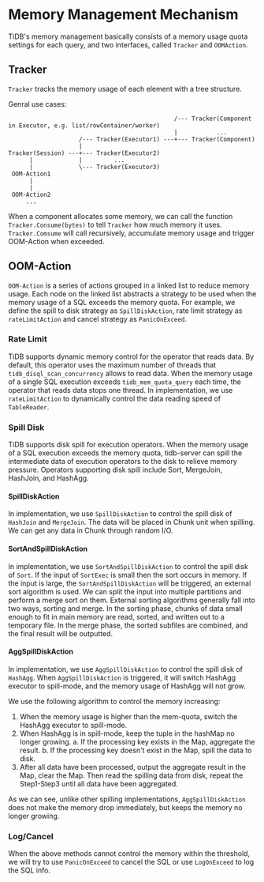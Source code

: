 # Memory Management Mechanism

TiDB's memory management basically consists of a memory usage quota settings for each query, and two interfaces, called `Tracker` and `OOMAction`.

## Tracker

`Tracker` tracks the memory usage of each element with a tree structure.

Genral use cases:

```text
                                               /--- Tracker(Component in Executor, e.g. list/rowContainer/worker)
                                               |           ...
                    /--- Tracker(Executor1) ---+--- Tracker(Component)
                    |
Tracker(Session) ---+--- Tracker(Executor2)
      |             |         ...
      |             \--- Tracker(Executor3)
 OOM-Action1
      |
      |
 OOM-Action2
     ...
```

When a component allocates some memory, we can call the function `Tracker.Consume(bytes)` to tell `Tracker` how much memory it uses. `Tracker.Comsume` will call recursively, accumulate memory usage and trigger OOM-Action when exceeded.

## OOM-Action

`OOM-Action` is a series of actions grouped in a linked list to reduce memory usage. Each node on the linked list abstracts a strategy to be used when the memory usage of a SQL exceeds the memory quota. For example, we define the spill to disk strategy as `SpillDiskAction`, rate limit strategy as `rateLimitAction` and cancel strategy as `PanicOnExceed`.

### Rate Limit

TiDB supports dynamic memory control for the operator that reads data. By default, this operator uses the maximum number of threads that `tidb_disql_scan_concurrency` allows to read data. When the memory usage of a single SQL execution exceeds `tidb_mem_quota_query` each time, the operator that reads data stops one thread.
In implementation, we use `rateLimitAction` to dynamically control the data reading speed of `TableReader`.

### Spill Disk

TiDB supports disk spill for execution operators. When the memory usage of a SQL execution exceeds the memory quota, tidb-server can spill the intermediate data of execution operators to the disk to relieve memory pressure. Operators supporting disk spill include Sort, MergeJoin, HashJoin, and HashAgg.

#### SpillDiskAction

In implementation, we use `SpillDiskAction` to control the spill disk of `HashJoin` and `MergeJoin`. The data will be placed in Chunk unit when spilling. We can get any data in Chunk through random I/O.

#### SortAndSpillDiskAction

In implementation, we use `SortAndSpillDiskAction` to control the spill disk of `Sort`.
If the input of `SortExec` is small then the sort occurs in memory. If the input is large, the `SortAndSpillDiskAction` will be triggered, an external sort algorithm is used. We can split the input into multiple partitions and perform a merge sort on them. External sorting algorithms generally fall into two ways, sorting and merge. In the sorting phase, chunks of data small enough to fit in main memory are read, sorted, and written out to a temporary file. In the merge phase, the sorted subfiles are combined, and the final result will be outputted.

#### AggSpillDiskAction

In implementation, we use `AggSpillDiskAction` to control the spill disk of `HashAgg`. When `AggSpillDiskAction` is triggered, it will switch HashAgg executor to spill-mode, and the memory usage of HashAgg will not grow.

We use the following algorithm to control the memory increasing:
1. When the memory usage is higher than the mem-quota, switch the HashAgg executor to spill-mode.
2. When HashAgg is in spill-mode, keep the tuple in the hashMap no longer growing.
  a. If the processing key exists in the Map, aggregate the result.
  b. If the processing key doesn't exist in the Map, spill the data to disk.
3. After all data have been processed, output the aggregate result in the Map, clear the Map. Then read the spilling data from disk, repeat the Step1-Step3 until all data have been aggregated.

As we can see, unlike other spilling implementations, `AggSpillDiskAction` does not make the memory drop immediately, but keeps the memory no longer growing. 

### Log/Cancel

When the above methods cannot control the memory within the threshold, we will try to use `PanicOnExceed` to cancel the SQL or use `LogOnExceed` to log the SQL info.